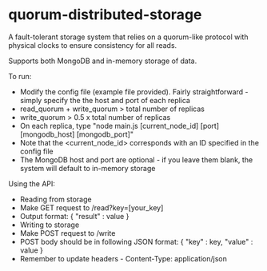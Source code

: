 # quorum-distributed-storage
A fault-tolerant storage system that relies on a quorum-like protocol with physical clocks to ensure consistency for all reads. 

Supports both MongoDB and in-memory storage of data.

To run:
* Modify the config file (example file provided). Fairly straightforward - simply specify the the host and port of each replica
 * read_quorum + write_quorum > total number of replicas
 * write_quorum > 0.5 x total number of replicas
* On each replica, type "node main.js [current_node_id] [port] [mongodb_host] [mongodb_port]"
 * Note that the <current_node_id> corresponds with an ID specified in the config file
 * The MongoDB host and port are optional - if you leave them blank, the system will default to in-memory storage


Using the API:
* Reading from storage
 * Make GET request to /read?key=[your_key]
 * Output format: { "result" : value }
* Writing to storage
 * Make POST request to /write
 * POST body should be in following JSON format: { "key" : key, "value" : value }
 * Remember to update headers - Content-Type: application/json
